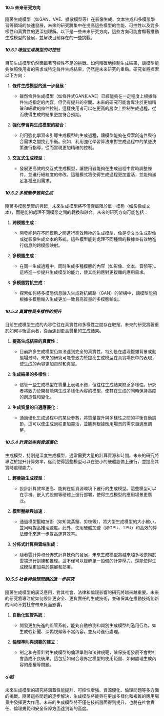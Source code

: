 #### 10.5 未來研究方向

隨著生成模型（如GAN、VAE、擴散模型等）在影像生成、文本生成和多模態學習等領域的快速發展，未來的研究將集中在提高這些模型的性能、可控性以及對多樣性和真實性的更深刻理解。以下是一些未來研究方向，這些方向可能會顯著推動生成模型的發展，並解決目前存在的一些挑戰。

##### 10.5.1 增強生成模型的可控性

目前生成模型仍然面臨著可控性不足的挑戰。如何精確地控制生成結果，讓模型能夠依照使用者的需求或特定條件生成結果，仍然是未來研究的重點。研究者將探索以下方向：

1. **條件生成模型的進一步發展**：
   - 雖然條件生成模型（如條件式GAN和VAE）已經能夠在一定程度上根據條件生成指定的內容，但仍有提升的空間。未來的研究可能會專注於更加精確和細緻的條件控制，這樣使用者可以在更高的層次上控制生成過程，從而使得生成的結果更加符合預期。

2. **強化學習與生成模型的結合**：
   - 利用強化學習來引導生成模型的生成過程，讓模型能夠在探索創造性與符合需求之間找到平衡。例如，利用強化學習算法來對生成過程中的某些決策進行指導，從而實現更加精確的控制。

3. **交互式生成模型**：
   - 發展更高效的交互式生成模型，讓使用者能夠在生成過程中實時調整條件，並進行細粒度的修改。這種模式將使得生成過程更加靈活，並能夠滿足各種應用需求。

##### 10.5.2 多模態學習與生成

隨著多模態學習的興起，未來生成模型將不僅僅局限於單一模態（如影像或文本），而是能夠處理不同模態之間的轉換和融合。未來的研究方向可能包括：

1. **跨模態生成**：
   - 開發能夠在不同模態之間進行高效轉換的生成模型，像是從文本生成影像或從影像生成文本的系統。這些模型能夠處理不同種類的數據並有效地進行信息的跨模態映射。

2. **多模態生成**：
   - 在同一生成過程中，同時生成多種模態的內容（如影像、文本、音頻等）。這將進一步提升生成模型的能力，使其能夠應對更複雜的應用需求。

3. **多模態對抗生成**：
   - 探索如何將多模態信息融入生成對抗網路（GAN）的架構中，讓模型能夠根據多模態輸入生成更加一致且高質量的多模態輸出。

##### 10.5.3 真實性與多樣性的提升

目前生成模型生成的內容往往在真實性和多樣性之間存在取捨。未來的研究將著重於如何平衡這兩者，從而達到更高質量的生成結果。

1. **提高生成結果的真實性**：
   - 目前許多生成模型仍無法達到完全的真實性，特別是在處理複雜背景或動態場景時。未來的研究可能會致力於提高生成模型在真實場景中的表現，使生成的內容更加自然和真實。

2. **生成結果的多樣性**：
   - 儘管一些生成模型在質量上表現不錯，但往往生成結果缺乏多樣性。研究者將致力於開發能夠生成多樣化內容的模型，使其在生成的同時保持高度的創造性和變化。

3. **生成質量的自適應優化**：
   - 通過優化生成過程中的某些參數，將質量提升與多樣性之間的平衡自動調節。這可以使生成過程更加靈活，並能夠根據應用場景的需求自適應調整。

##### 10.5.4 計算效率與資源優化

生成模型，特別是深度生成模型，通常需要大量的計算資源和時間。未來的研究將專注於提升計算效率，從而使得這些模型可以在更小的硬體設備上運行，並提高其實時處理能力。

1. **輕量級生成模型**：
   - 設計計算效率更高、能夠在低資源環境下運行的生成模型。這些模型可以在手機、嵌入式設備等硬體上進行部署，使得生成模型的應用場景更廣泛。

2. **模型壓縮與加速**：
   - 通過模型壓縮技術（如知識蒸餾、剪枝等），將大型生成模型的大小縮小，並同時提高推理速度。此外，使用硬體加速（如GPU、TPU）和高效的算法優化來進一步提高運算效率。

3. **分佈式計算與雲端生成**：
   - 隨著雲計算和分佈式計算技術的發展，未來生成模型將越來越多地依賴於雲端進行訓練和推理。這不僅可以緩解單一設備的計算壓力，還能使得生成模型更加易於擴展和部署。

##### 10.5.5 社會與倫理問題的進一步研究

隨著生成模型的廣泛應用，對其社會、法律和倫理影響的研究將越來越重要。未來的研究將專注於如何設計更安全、更負責任的生成技術，並確保其在推動技術創新的同時不對社會帶來負面影響。

1. **自動化監管系統**：
   - 開發更加先進的監管系統，能夠自動檢測和識別生成模型的濫用行為，如生成假新聞、深偽視頻等不當內容，並及時進行處理。

2. **倫理準則與規範的建立**：
   - 制定和完善針對生成模型的倫理準則和法律規範，確保技術發展不會對社會造成不良後果。這包括如何合理界定模型的使用範圍、如何處理生成內容的產權等問題。

##### 小結

未來生成模型的研究將涵蓋性能提升、可控性增強、資源優化、倫理問題等多方面的挑戰。隨著這些問題的逐步解決，生成模型將能夠在更加多樣化和複雜的應用場景中發揮更大作用。未來的生成模型將不僅在技術層面得到提升，也將在社會責任、倫理規範和安全保障方面達到新的高度。